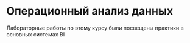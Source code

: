 # Операционный анализ данных
Лабораторные работы по этому курсу были посвещены практики в основных системах BI
